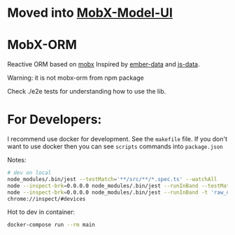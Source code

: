 Moved into [MobX-Model-UI](https://github.com/Andrey-Omelyanuk/mobx-model-ui)
===

MobX-ORM
===
Reactive ORM based on [mobx](https://github.com/mobxjs/mobx)
Inspired by [ember-data](https://github.com/emberjs/data) and [js-data](https://github.com/js-data/js-data).

Warning: it is not mobx-orm from npm package

Check ./e2e tests for understanding how to use the lib.


# For Developers:
I recommend use docker for development. See the `makefile` file.
If you don't want to use docker then you can see `scripts` commands into `package.json`

Notes:

```sh
# dev on local
node_modules/.bin/jest --testMatch='**/src/**/*.spec.ts' --watchAll
node --inspect-brk=0.0.0.0 node_modules/.bin/jest --runInBand --testMatch='**/src/**/model-class.spec.ts'
node --inspect-brk=0.0.0.0 node_modules/.bin/jest --runInBand -t 'raw_obj with one relations'
chrome://inspect/#devices

```

Hot to dev in container:
```sh
docker-compose run --rm main
```
